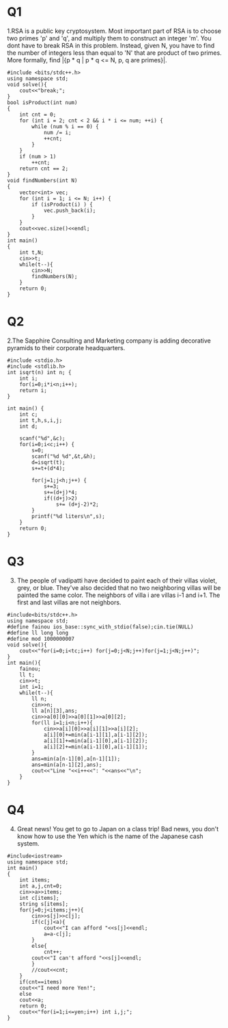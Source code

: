# Q1
1.RSA is a public key cryptosystem. Most important part of RSA is to choose two primes 'p' and 'q', and multiply them to construct an integer 'm'. You dont have to break RSA in this problem. Instead, given N, you have to find the number of integers less than equal to 'N' that are product of two primes. More formally, find |{p * q | p * q <= N, p, q are primes}|.

```
#include <bits/stdc++.h>
using namespace std;
void solve(){
    cout<<"break;";
}
bool isProduct(int num)
{
	int cnt = 0;
	for (int i = 2; cnt < 2 && i * i <= num; ++i) {
		while (num % i == 0) {
			num /= i;
			++cnt;
		}
	}
	if (num > 1)
		++cnt;
	return cnt == 2;
}
void findNumbers(int N)
{
	vector<int> vec;
	for (int i = 1; i <= N; i++) {
		if (isProduct(i) ) {
			vec.push_back(i);
		}
	}
	cout<<vec.size()<<endl;
}
int main()
{
    int t,N;
    cin>>t;
    while(t--){
        cin>>N;
        findNumbers(N);
    }
	return 0;
}
```

# Q2
2.The Sapphire Consulting and Marketing company is adding decorative pyramids to their corporate headquarters.

```
#include <stdio.h>
#include <stdlib.h>
int isqrt(n) int n; {
	int i;
	for(i=0;i*i<n;i++);
	return i;
}

int main() {
	int c;
	int t,h,s,i,j;
	int d;

	scanf("%d",&c);
	for(i=0;i<c;i++) {
		s=0;
		scanf("%d %d",&t,&h);
		d=isqrt(t); 
		s+=t+(d*4);

		for(j=1;j<h;j++) {
			s+=3; 
			s+=(d+j)*4; 
			if((d+j)>2)
				s+= (d+j-2)*2;
		}
		printf("%d liters\n",s);
	}
	return 0;
}
```

# Q3
3. The people of vadipatti have decided to paint each of their villas violet, grey, or blue. They've also decided that no two neighboring villas will be painted the same color. The neighbors of villa i are villas i-1 and i+1. The first and last villas are not neighbors.

```
#include<bits/stdc++.h>
using namespace std;
#define fainou ios_base::sync_with_stdio(false);cin.tie(NULL)
#define ll long long
#define mod 1000000007
void solve(){
    cout<<"for(i=0;i<tc;i++) for(j=0;j<N;j++)for(j=1;j<N;j++)";
}
int main(){
	fainou;
	ll t;
	cin>>t;
	int i=1;
	while(t--){
	    ll n;
		cin>>n;
		ll a[n][3],ans;
		cin>>a[0][0]>>a[0][1]>>a[0][2];
		for(ll i=1;i<n;i++){
			cin>>a[i][0]>>a[i][1]>>a[i][2];
			a[i][0]+=min(a[i-1][1],a[i-1][2]);
			a[i][1]+=min(a[i-1][0],a[i-1][2]);
			a[i][2]+=min(a[i-1][0],a[i-1][1]);
		}
		ans=min(a[n-1][0],a[n-1][1]);
		ans=min(a[n-1][2],ans);
		cout<<"Line "<<i++<<": "<<ans<<"\n";
	}
}
```

# Q4
4.	Great news! You get to go to Japan on a class trip! Bad news, you don't know how to use the Yen which is the name of the Japanese cash system.

```
#include<iostream>
using namespace std;
int main()
{
    int items;
    int a,j,cnt=0;
    cin>>a>>items;
    int c[items];
    string s[items];
    for(j=0;j<items;j++){
        cin>>s[j]>>c[j];
        if(c[j]<a){
            cout<<"I can afford "<<s[j]<<endl;
            a=a-c[j];
        }
        else{
            cnt++;
        cout<<"I can't afford "<<s[j]<<endl;
        }
        //cout<<cnt;
    }
    if(cnt==items)
    cout<<"I need more Yen!";
    else
    cout<<a;
	return 0;
	cout<<"for(i=1;i<=yen;i++) int i,j;";
}
```
